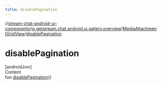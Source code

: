 ```yaml
---
title: disablePagination
---
```

//[stream-chat-android-ui-components](../../../index.md)/[io.getstream.chat.android.ui.gallery.overview](../index.md)/[MediaAttachmentGridView](index.md)/[disablePagination](disablePagination.md)



# disablePagination  
[androidJvm]  
Content  
fun [disablePagination](disablePagination.md)()  



